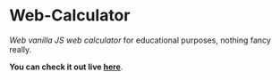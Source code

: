 # Web-Calculator
*Web vanilla JS web calculator* for educational purposes, nothing fancy really.

**You can check it out live [here]()**.
